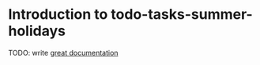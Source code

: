 # Introduction to todo-tasks-summer-holidays

TODO: write [great documentation](http://jacobian.org/writing/great-documentation/what-to-write/)
